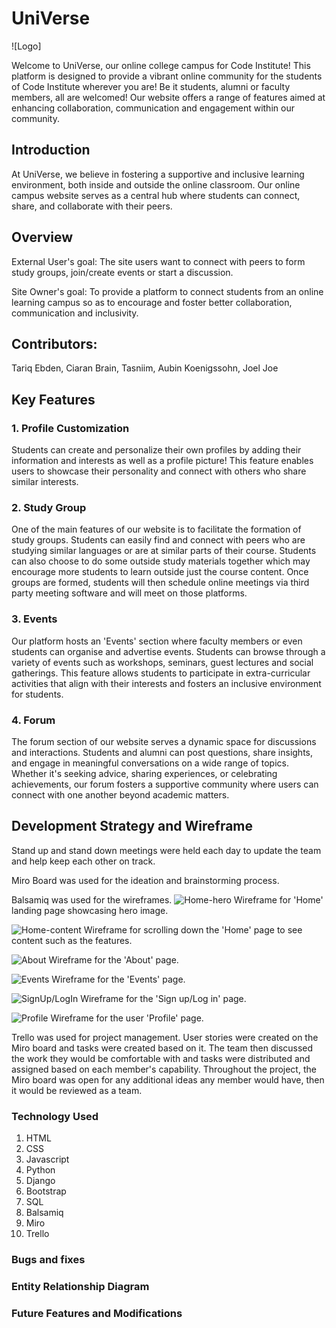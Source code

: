 # UniVerse
![Logo]

Welcome to UniVerse, our online college campus for Code Institute! This platform is designed to provide a vibrant online community for the students of Code Institute wherever you are! Be it students, alumni or faculty members, all are welcomed! Our website offers a range of features aimed at enhancing collaboration, communication and engagement within our community.

## Introduction
At UniVerse, we believe in fostering a supportive and inclusive learning environment, both inside and outside the online classroom. Our online campus website serves as a central hub where students can connect, share, and collaborate with their peers. 

## Overview
External User's goal:
The site users want to connect with peers to form study groups, join/create events or start a discussion.

Site Owner's goal:
To provide a platform to connect students from an online learning campus so as to encourage and foster better collaboration, communication and inclusivity.

## Contributors:
Tariq Ebden,
Ciaran Brain,
Tasniim,
Aubin Koenigssohn,
Joel Joe

## Key Features 
### 1. Profile Customization 
Students can create and personalize their own profiles by adding their information and interests as well as a profile picture! This feature enables users to showcase their personality and connect with others who share similar interests.

### 2. Study Group
One of the main features of our website is to facilitate the formation of study groups. Students can easily find and connect with peers who are studying similar languages or are at similar parts of their course. Students can also choose to do some outside study materials together which may encourage more students to learn outside just the course content. Once groups are formed, students will then schedule online meetings via third party meeting software and will meet on those platforms. 

### 3. Events 
Our platform hosts an 'Events' section where faculty members or even students can organise and advertise events. Students can browse through a variety of events such as workshops, seminars, guest lectures and social gatherings. This feature allows students to participate in extra-curricular activities that align with their interests and fosters an inclusive environment for students.

### 4. Forum 
The forum section of our website serves a dynamic space for discussions and interactions. Students and alumni can post questions, share insights, and engage in meaningful conversations on a wide range of topics. Whether it's seeking advice, sharing experiences, or celebrating achievements, our forum fosters a supportive community where users can connect with one another beyond academic matters.

## Development Strategy and Wireframe
Stand up and stand down meetings were held each day to update the team and help keep each other on track. 

Miro Board was used for the ideation and brainstorming process. 

Balsamiq was used for the wireframes. 
![Home-hero](https://github.com/joelezra/UniVerse/assets/143545780/63d6d020-e4a7-458a-a605-8fd8ab402b6b)
Wireframe for 'Home' landing page showcasing hero image.

![Home-content](https://github.com/joelezra/UniVerse/assets/143545780/e02124d9-c64c-40b2-b93e-f72da1cd4922)
Wireframe for scrolling down the 'Home' page to see content such as the features.

![About](https://github.com/joelezra/UniVerse/assets/143545780/116fdecb-0fa9-487c-b6bb-66d24cd851f1)
Wireframe for the 'About' page.

![Events](https://github.com/joelezra/UniVerse/assets/143545780/405dbc90-4d91-4ac4-a374-4e539f45a1ae)
Wireframe for the 'Events' page.

![SignUp/LogIn](https://github.com/joelezra/UniVerse/assets/143545780/a5975514-f159-4d8b-8490-3ae663d3786a)
Wireframe for the 'Sign up/Log in' page.

![Profile](https://github.com/joelezra/UniVerse/assets/143545780/805007e8-7554-4ada-87d9-a50f2208b4f6)
Wireframe for the user 'Profile' page.

Trello was used for project management. User stories were created on the Miro board and tasks were created based on it. The team then discussed the work they would be comfortable with and tasks were distributed and assigned based on each member's capability. Throughout the project, the Miro board was open for any additional ideas any member would have, then it would be reviewed as a team.

### Technology Used 
1. HTML
2. CSS
3. Javascript
4. Python
5. Django
6. Bootstrap
7. SQL
8. Balsamiq
9. Miro
10. Trello

### Bugs and fixes


### Entity Relationship Diagram


### Future Features and Modifications 





